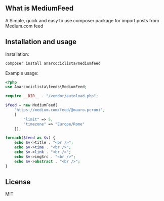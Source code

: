 ## What is MediumFeed

A Simple, quick and easy to use composer package for import posts from Medium.com feed

## Installation and usage

Installation:

```bash
composer install anarcociclista/mediumfeed
```


Example usage:

```php
<?php 
use Anarcociclista\feeds\MediumFeed;

require __DIR__ . "/vendor/autoload.php";

$feed = new MediumFeed(
	'https://medium.com/feed/@mauro.peroni',
	[
		"limit" => 5,
		"timezone" => "Europe/Rome"
	]);

foreach($feed as $v) {
	echo $v->title . "<br />";
	echo $v->time . "<br />";
	echo $v->link . "<br />";
	echo $v->imgSrc . "<br />";
	echo $v->abstract . "<br />";
}
```

## License

MIT